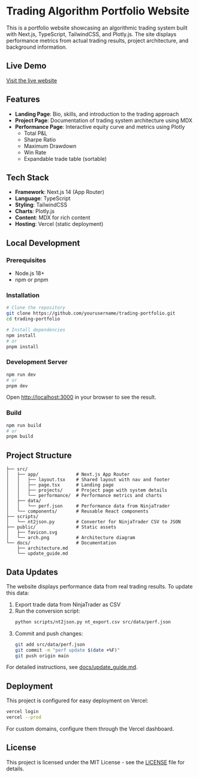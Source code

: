 # Trading Algorithm Portfolio Website

This is a portfolio website showcasing an algorithmic trading system built with Next.js, TypeScript, TailwindCSS, and Plotly.js. The site displays performance metrics from actual trading results, project architecture, and background information.

## Live Demo

[Visit the live website](#) <!-- Replace with actual URL once deployed -->

## Features

- **Landing Page**: Bio, skills, and introduction to the trading approach
- **Project Page**: Documentation of trading system architecture using MDX
- **Performance Page**: Interactive equity curve and metrics using Plotly
  - Total P&L
  - Sharpe Ratio
  - Maximum Drawdown
  - Win Rate
  - Expandable trade table (sortable)

## Tech Stack

- **Framework**: Next.js 14 (App Router)
- **Language**: TypeScript
- **Styling**: TailwindCSS
- **Charts**: Plotly.js
- **Content**: MDX for rich content
- **Hosting**: Vercel (static deployment)

## Local Development

### Prerequisites

- Node.js 18+
- npm or pnpm

### Installation

```bash
# Clone the repository
git clone https://github.com/yourusername/trading-portfolio.git
cd trading-portfolio

# Install dependencies
npm install
# or
pnpm install
```

### Development Server

```bash
npm run dev
# or
pnpm dev
```

Open [http://localhost:3000](http://localhost:3000) in your browser to see the result.

### Build

```bash
npm run build
# or
pnpm build
```

## Project Structure

```
├── src/
│   ├── app/              # Next.js App Router
│   │   ├── layout.tsx    # Shared layout with nav and footer
│   │   ├── page.tsx      # Landing page
│   │   ├── projects/     # Project page with system details
│   │   └── performance/  # Performance metrics and charts
│   ├── data/
│   │   └── perf.json     # Performance data from NinjaTrader
│   └── components/       # Reusable React components
├── scripts/
│   └── nt2json.py        # Converter for NinjaTrader CSV to JSON
├── public/               # Static assets
│   ├── favicon.svg
│   └── arch.png          # Architecture diagram
└── docs/                 # Documentation
    ├── architecture.md
    └── update_guide.md
```

## Data Updates

The website displays performance data from real trading results. To update this data:

1. Export trade data from NinjaTrader as CSV
2. Run the conversion script:
   ```bash
   python scripts/nt2json.py nt_export.csv src/data/perf.json
   ```
3. Commit and push changes:
   ```bash
   git add src/data/perf.json
   git commit -m "perf update $(date +%F)"
   git push origin main
   ```

For detailed instructions, see [docs/update_guide.md](docs/update_guide.md).

## Deployment

This project is configured for easy deployment on Vercel:

```bash
vercel login
vercel --prod
```

For custom domains, configure them through the Vercel dashboard.

## License

This project is licensed under the MIT License - see the [LICENSE](LICENSE) file for details.